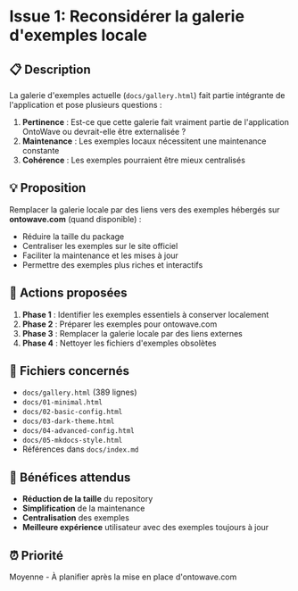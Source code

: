# Issue 1: Reconsidérer la galerie d'exemples locale

## 📋 Description

La galerie d'exemples actuelle (`docs/gallery.html`) fait partie intégrante de l'application et pose plusieurs questions :

1. **Pertinence** : Est-ce que cette galerie fait vraiment partie de l'application OntoWave ou devrait-elle être externalisée ?
2. **Maintenance** : Les exemples locaux nécessitent une maintenance constante
3. **Cohérence** : Les exemples pourraient être mieux centralisés

## 💡 Proposition

Remplacer la galerie locale par des liens vers des exemples hébergés sur **ontowave.com** (quand disponible) :

- Réduire la taille du package
- Centraliser les exemples sur le site officiel
- Faciliter la maintenance et les mises à jour
- Permettre des exemples plus riches et interactifs

## 🔄 Actions proposées

1. **Phase 1** : Identifier les exemples essentiels à conserver localement
2. **Phase 2** : Préparer les exemples pour ontowave.com
3. **Phase 3** : Remplacer la galerie locale par des liens externes
4. **Phase 4** : Nettoyer les fichiers d'exemples obsolètes

## 📁 Fichiers concernés

- `docs/gallery.html` (389 lignes)
- `docs/01-minimal.html`
- `docs/02-basic-config.html`
- `docs/03-dark-theme.html`
- `docs/04-advanced-config.html`
- `docs/05-mkdocs-style.html`
- Références dans `docs/index.md`

## 🎯 Bénéfices attendus

- **Réduction de la taille** du repository
- **Simplification** de la maintenance
- **Centralisation** des exemples
- **Meilleure expérience** utilisateur avec des exemples toujours à jour

## ⏰ Priorité

Moyenne - À planifier après la mise en place d'ontowave.com
